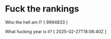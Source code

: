 # Fuck the rankings

Who the hell am I?
{ 9994833 }

What fucking year is it?
[ 2025-02-27T18:06:40Z ]
